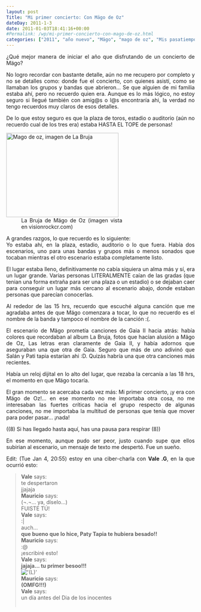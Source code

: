 ```yaml
---
layout: post
Title: "Mi primer concierto: Con Mägo de Oz"
dateDay: 2011-1-3
date: 2011-01-03T18:41:16+00:00
#Permalink: /wp/mi-primer-concierto-con-mago-de-oz.html
categories: ["2011", "año nuevo", "Mägo", "mago de oz", "Mis pasatiempos", "Mis revoltosos pensamientos", "Música", "Sueños"]
---
```


<p style="text-align: justify;">¿Qué mejor manera de iniciar el año que disfrutando de un concierto de Mägo?</p>
<p style="text-align: justify;">No logro recordar con bastante detalle, aún no me recupero por completo y no se detalles como: donde fue el concierto, con quienes asistí, como se llamaban los grupos y bandas que abrieron&#8230; Se que alguien de mi familia estaba ahí, pero no recuerdo quien era. Aunque es lo más lógico, no estoy seguro si llegué también con amig@s o l@s encontraría ahi, la verdad no tengo recuerdos muy claros de esos detalles.</p>
<p style="text-align: justify;">De lo que estoy seguro es que la plaza de toros, estadio o auditorio (aún no recuerdo cual de los tres era) estaba HASTA EL TOPE de personas!</p>
<p style="text-align: justify;">
<div class="mceTemp mceIEcenter" style="text-align: justify;">
<dl id="attachment_547" class="wp-caption aligncenter" style="width: 310px;">
<dt class="wp-caption-dt"><a href="http://blog.mautematico.com/"><img class="size-medium wp-image-547" title="Mägo-de-Oz" src="http://blog.mautematico.com/wp-content/uploads/2011/01/Mägo-de-Oz-300x225.jpg" alt="Mago de oz, imagen de La Bruja" width="300" height="225" /></a></dt>
<dd class="wp-caption-dd">La Bruja de Mägo de Oz (imagen vista en visionrockcr.com)</dd>
</dl>
</div>
<p style="text-align: justify;">
<p style="text-align: justify;">A grandes razgos, lo que recuerdo es lo siguiente:<br />
Yo estaba ahí, en la plaza, estadio, auditorio o lo que fuera. Había dos escenarios, uno para unas bandas y grupos más o menos sonados que tocaban mientras el otro escenario estaba completamente listo.</p>
<p style="text-align: justify;">El lugar estaba lleno, definitivamente no cabía siquiera un alma más y sí, era un lugar grande. Varias personas LITERALMENTE caían de las gradas (que tenian una forma extraña para ser una plaza o un estadio) o se dejaban caer para conseguir un lugar más cercano al escenario abajo, donde estaban personas que parecían conocerlas.</p>
<p style="text-align: justify;">Al rededor de las 15 hrs, recuerdo que escuché alguna canción que me agradaba antes de que Mägo comenzara a tocar, lo que no recuerdo es el nombre de la banda y tampoco el nombre de la canción :(.</p>
<p style="text-align: justify;">El escenario de Mägo prometía canciones de Gaia II hacia atrás: había colores que recordaban al album La Bruja, fotos que hacían alusión a Mägo de Oz, Las letras eran claramente de Gaia II, y había adornos que aseguraban una que otra de Gaia. Seguro que más de uno adivinó que Salán y Pati tapia estarían ahi :D. Quizás habría una que otra canciones más recientes.</p>
<p style="text-align: justify;">Había un reloj dijital en lo alto del lugar, que rezaba la cercanía a las 18 hrs, el momento en que Mägo tocaría.</p>
<p style="text-align: justify;">El gran momento se acercaba cada vez más: Mi primer concierto, ¡y era con Mägo de Oz!&#8230; en ese momento no me importaba otra cosa, no me interesaban las fuertes críticas hacia el grupo respecto de algunas canciones, no me importaba la multitud de personas que tenía que mover para poder pasar&#8230; ¡nada!</p>
<p style="text-align: justify;">((8) Si has llegado hasta aquí, has una pausa para respirar (8))</p>
<p style="text-align: justify;">En ese momento, aunque pudo ser peor, justo cuando supe que ellos subirian al escenario, un mensaje de texto me despertó. Fue un sueño.</p>
<p style="text-align: justify;">Edit: (Tue Jan 4, 20:55) estoy en una ciber-charla con <strong>Vale .G</strong>, en la que ocurrió esto:</p>
<blockquote style="text-align: justify;"><p><strong>Vale</strong> says:<br />
te despertaron<br />
­jjajaja<br />
<strong>­Mauricio</strong> says:<br />
­(¬.¬&#8230; ya, díselo&#8230;)<br />
­FUISTE TÚ!<br />
<strong>Vale</strong> says:<br />
­:|<br />
­auch&#8230;<br />
<strong> ­que bueno que lo hice, Paty Tapia te hubiera besado!!</strong><br />
<strong>­Mauricio</strong> says:<br />
­:@<br />
­¡escribiré esto!<br />
<strong>Vale</strong> says:<br />
<strong> ­jajaja&#8230; tu primer besoo!!!</strong><br /> <img src=&#39;http://blog.mautematico.com/wp-content/plugins/smilies-themer/kopete+memes/love.png&#39; alt=&#39;(L)&#39; class=&#39;wp-smiley&#39; /> <br />
<strong>­Mauricio</strong> says:<br />
<strong> ­(OMFG!!!)</strong><br />
<strong>­Vale</strong> says:<br />
­un día antes del Dia de los inocentes<br />
­</p></blockquote>
